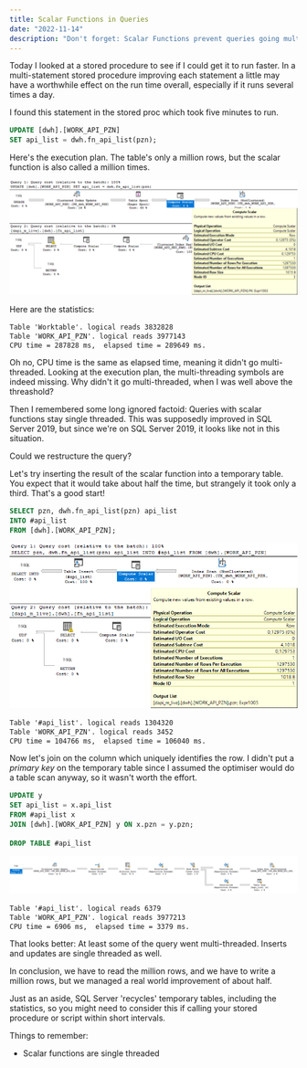 ```yaml
---
title: Scalar Functions in Queries
date: "2022-11-14"
description: "Don't forget: Scalar Functions prevent queries going multi-threaded"
---
```


Today I looked at a stored procedure to see if I could get it to run faster.  In a multi-statement stored procedure improving each statement a little may have a worthwhile effect on the run time overall, especially if it runs several times a day.  

I found this statement in the stored proc which took five minutes to run.

```sql
UPDATE [dwh].[WORK_API_PZN]
SET api_list = dwh.fn_api_list(pzn);
```

Here's the execution plan.  The table's only a million rows, but the scalar function is also called a million times.

![Image 1](./images/image1.png)

Here are the statistics:

```
Table 'Worktable'. logical reads 3832828
Table 'WORK_API_PZN'. logical reads 3977143
CPU time = 287828 ms,  elapsed time = 289649 ms.
```

Oh no, CPU time is the same as elapsed time, meaning it didn't go multi-threaded.  Looking at the execution plan, the multi-threading symbols are indeed missing.  Why didn't it go multi-threaded, when I was well above the threashold? 

Then I remembered some long ignored factoid: Queries with scalar functions stay single threaded.  This was supposedly improved in SQL Server 2019, but since we're on SQL Server 2019, it looks like not in this situation.

Could we restructure the query?

Let's try inserting the result of the scalar function into a temporary table.  You expect that it would take about half the time, but strangely it took only a third.  That's a good start!


```sql
SELECT pzn, dwh.fn_api_list(pzn) api_list 
INTO #api_list 
FROM [dwh].[WORK_API_PZN];

```
![Image 2](./images/image2.png)
```
Table '#api_list'. logical reads 1304320
Table 'WORK_API_PZN'. logical reads 3452
CPU time = 104766 ms,  elapsed time = 106040 ms.
```

Now let's join on the column which uniquely identifies the row.  I didn't put a _primary key_ on the temporary table since I assumed the optimiser would do a table scan anyway, so it wasn't worth the effort.  

```sql
UPDATE y
SET api_list = x.api_list
FROM #api_list x
JOIN [dwh].[WORK_API_PZN] y ON x.pzn = y.pzn;

DROP TABLE #api_list
```
![Image 3](./images/image3.png)
```
Table '#api_list'. logical reads 6379
Table 'WORK_API_PZN'. logical reads 3977213
CPU time = 6906 ms,  elapsed time = 3379 ms.
```

That looks better: At least some of the query went multi-threaded.  Inserts and updates are single threaded as well.

In conclusion, we have to read the million rows, and we have to write a million rows, but we managed a real world improvement of about half.  

Just as an aside, SQL Server 'recycles' temporary tables, including the statistics, so you might need to consider this if calling your stored procedure or script within short intervals.  

Things to remember:
* Scalar functions are single threaded


